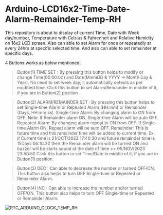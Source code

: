# Arduino-LCD16x2-Time-Date-Alarm-Remainder-Temp-RH
This repository is about to display of current Time, Date with Week day/number, Temperature with Celsius &amp; Fahrenheit and Relative Humidity on 16x2 LCD screen. Also can able to set Alarm for once or repeatedly at every 24hrs at specific selected time. And also can able to set remainder at specific days.

4 Buttons works as below mentioned.
> Button(1) TIME SET : By pressing this button helps to modify or change Time(00:00:00) and Date(MmmDD & YYYY -> Month Day & Year).
   No need to set week day, it automatically detects as per modified time.
   Click this button to set Alarm/Remainder in middle of it, if you are in Button(2) position.

> Button(2) ALARM/REMAINDER SET : By pressing this button helps to set Single-time Alarm or Repeated Alarm (HH:mm) or Remainder (Days, HH:mm:ss).
   Single-time Alarm: By changing alarm to ON from OFF. Note: If Remainder alarm ON, Single-time Alarm will be auto OFF.
   Repeated Alarm:    By changing alarm repeat to ON from OFF. If Single-time Alarm ON, Repeat alarm will be auto OFF.
   Remainder:         This is future time and this remainder time will be added to current time.
          Ex: if Current time is 21/OCT/2023 17:40:30 and future remainder time is 15Days 06:10:20 then the Remainder alarm will be turned ON
              and buzzer will be starts sound at the date of time >> 05/NOV/2023 23:50:50
   Click this button to set Time/Date in middle of it, if you are in Button(1) position.
 
> Button(3) DEC : Can able to decrease the number or turned OFF/ON. This button also helps to turn OFF Single-time or Repeated or Remainder Alarm.
 
> Button(4) INC : Can able to increase the number and/or turned OFF/ON. This button also helps to turn OFF Single-time or Repeated or Remainder Alarm. 

![RTC_ARDUINO_CLOCK_TEMP_RH](https://github.com/ashokg9789/Arduino-LCD16x2-Time-Date-Alarm-Remainder-Temp-RH/assets/83178640/f7afe37e-3f69-4007-a96b-19e4bff4ec9c)
